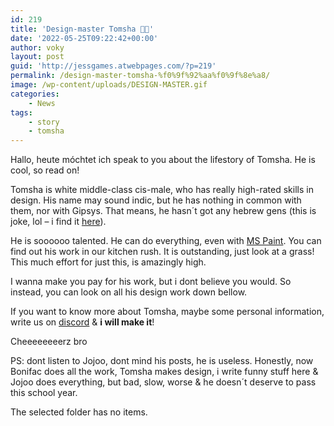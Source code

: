```yaml
---
id: 219
title: 'Design-master Tomsha 💪🎨'
date: '2022-05-25T09:22:42+00:00'
author: voky
layout: post
guid: 'http://jessgames.atwebpages.com/?p=219'
permalink: /design-master-tomsha-%f0%9f%92%aa%f0%9f%8e%a8/
image: /wp-content/uploads/DESIGN-MASTER.gif
categories:
    - News
tags:
    - story
    - tomsha
---
```


Hallo, heute móchtet ich speak to you about the lifestory of Tomsha. He is cool, so read on!

Tomsha is white middle-class cis-male, who has really high-rated skills in design. His name may sound indic, but he has nothing in common with them, nor with Gipsys. That means, he hasn´t got any hebrew gens (this is joke, lol – i find it [here](https://www.petice.com/petice_proti_indickemu_pvodu_rom)).

He is soooooo talented. He can do everything, even with [MS Paint](https://ms-paint.en.softonic.com/). You can find out his work in our kitchen rush. It is outstanding, just look at a grass! This much effort for just this, is amazingly high.

I wanna make you pay for his work, but i dont believe you would. So instead, you can look on all his design work down bellow.

If you want to know more about Tomsha, maybe some personal information, write us on [discord](http://jessgames.atwebpages.com/about-us/) &amp; **i will make it**!

Cheeeeeeeerz bro

PS: dont listen to Jojoo, dont mind his posts, he is useless. Honestly, now Bonifac does all the work, Tomsha makes design, i write funny stuff here &amp; Jojoo does everything, but bad, slow, worse &amp; he doesn´t deserve to pass this school year.

<div class="components-notice is-error"><div class="components-notice__content">The selected folder has no items.

</div></div>